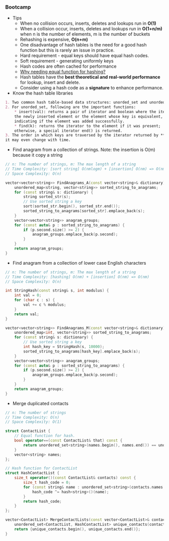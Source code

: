 ### Bootcamp

* Tips
  * When no collision occurs, inserts, deletes and lookups run in **O\(1\)**
  * When a collision occur, inserts, deletes and lookups run in **O\(1+n/m\)** when n is the number of elements, m is the number of buckets
  * Rehashing is expensive, **O\(n+m\)**
  * One disadvantage of hash tables is the need for a good hash function but this is rarely an issue in practice.
  * Hard requirement - equal keys should have equal hash codes.
  * Soft requirement - generating uniformly keys
  * Hash codes are often cached for performance
  * [Why needing equal function for hashing?](https://stackoverflow.com/questions/39107488/what-is-keyequal-in-stdunordered-set-for)
  * Hash tables have the **best theoretical and real-world performance** for lookup, insert and delete.
  * Consider using a hash code as a **signature** to enhance performance.
* Know the hash table libraries

```markdown
1. Two common hash table-based data structures: unorded_set and unorded_map
2. For unorded_set, following are the important functions:
    * insert(val): returns a pair of iterator and boolean where the iterator points to 
    the newly inserted element or the element whose key is equivalent, and the boolean
    indicating if the element was added successfully.
    * find(k): returns the iterator to the element if it was present;
    otherwise, a special iterator end() is returned.
3. The order in which keys are traversed by the iterator returned by **begin()** is unspecified;
it may even change with time.
```

* Find anagram from a collection of strings. Note: the insertion is O\(m\) because it copy a string

```cpp
// n: The number of strings, m: The max length of a string
// Time Complexity: [sort string] O(nmlogm) + [insertion] O(nm) => O(nmlogm)
// Space Complexity: O(n)

vector<vector<string>> FindAnagrams_A(const vector<string>& dictionary) {
    unordered_map<string, vector<string>> sorted_string_to_anagrams;
    for (const string& s: dictionary) {
        string sorted_str(s);
        // Use sorted string a key
        sort(sorted_str.begin(), sorted_str.end());
        sorted_string_to_anagrams[sorted_str].emplace_back(s);
    }
    vector<vector<string>> anagram_groups;
    for (const auto& p : sorted_string_to_anagrams) {
        if (p.second.size() >= 2) {
            anagram_groups.emplace_back(p.second);
        }
    }
    return anagram_groups;
}
```

* Find anagram from a collection of lower case English characters

```cpp
// n: The number of strings, m: The max length of a string
// Time Complexity: [hashing] O(nm) + [insertion] O(nm) => O(nm)
// Space Complexity: O(n)

int StringHash(const string& s, int modulus) {
    int val = 0;
    for (char c : s) {
        val += c % modulus;
    }
    return val;
}

vector<vector<string>> FindAnagrams_M(const vector<string>& dictionary) {
    unordered_map<int, vector<string>> sorted_string_to_anagrams;
    for (const string& s: dictionary) {
        // Use sorted string a key
        int hash_key = StringHash(s, 10000);
        sorted_string_to_anagrams[hash_key].emplace_back(s);
    }
    vector<vector<string>> anagram_groups;
    for (const auto& p : sorted_string_to_anagrams) {
        if (p.second.size() >= 2) {
            anagram_groups.emplace_back(p.second);
        }
    }
    return anagram_groups;
}
```

* Merge duplicated contacts

```cpp
// n: The number of strings
// Time Complexity: O(n)
// Space Complexity: O(1)

struct ContactList {
    // Equal function for hash.
    bool operator==(const ContactList& that) const {
        return unordered_set<string>(names.begin(), names.end()) == unordered_set<string>(that.names.begin(), that.names.end());
    }
    vector<string> names;
};

// Hash function for ContactList
struct HashContactList {
    size_t operator()(const ContactList& contacts) const {
        size_t hash_code = 0;
        for (const string& name : unordered_set<string>(contacts.names.begin(), contacts.names.end())) {
            hash_code ^= hash<string>()(name);
        }
        return hash_code;
    }
};

vector<ContactList> MergeContactLists(const vector<ContactList>& contacts) {
    unordered_set<ContactList, HashContactList> unique_contacts(contacts.begin(), contacts.end());
    return {unique_contacts.begin(), unique_contacts.end()};
}
```



